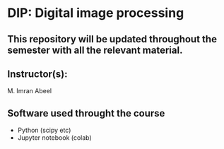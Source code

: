 # DIP: Digital image processing


## This repository will be updated throughout the semester with all the relevant material.

## Instructor(s):
M. Imran Abeel

## Software used throught the course
+ Python (scipy etc)
+ Jupyter notebook (colab)